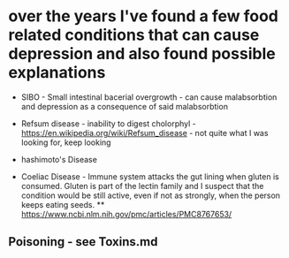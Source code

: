 # over the years I've found a few food related conditions that can cause depression and also found possible explanations

* SIBO - Small intestinal bacerial overgrowth - can cause malabsorbtion and depression as a consequence of said malabsorbtion

* Refsum disease - inability to digest cholorphyl - https://en.wikipedia.org/wiki/Refsum_disease - not quite what I was looking for, keep looking

* hashimoto's Disease

* Coeliac Disease - Immune system attacks the gut lining when gluten is consumed. Gluten is part of the lectin family and I suspect that the condition would be still active, even if not as strongly, when the person keeps eating seeds.
** https://www.ncbi.nlm.nih.gov/pmc/articles/PMC8767653/

## Poisoning - see Toxins.md

